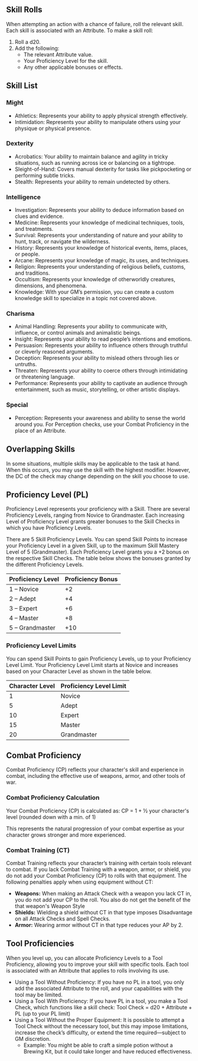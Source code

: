 ## Skill Rolls

When attempting an action with a chance of failure, roll the relevant skill. Each skill is associated with an Attribute. To make a skill roll:
1. Roll a d20.
2. Add the following:
	- The relevant Attribute value.
	- Your Proficiency Level for the skill.
	- Any other applicable bonuses or effects.

## Skill List
### Might
- Athletics: Represents your ability to apply physical strength effectively.
- Intimidation: Represents your ability to manipulate others using your physique or physical presence.

### Dexterity
- Acrobatics: Your ability to maintain balance and agility in tricky situations, such as running across ice or balancing on a tightrope.
- Sleight-of-Hand: Covers manual dexterity for tasks like pickpocketing or performing subtle tricks.
- Stealth: Represents your ability to remain undetected by others.

### Intelligence
- Investigation: Represents your ability to deduce information based on clues and evidence.
- Medicine: Represents your knowledge of medicinal techniques, tools, and treatments.
- Survival: Represents your understanding of nature and your ability to hunt, track, or navigate the wilderness.
- History: Represents your knowledge of historical events, items, places, or people.
- Arcane: Represents your knowledge of magic, its uses, and techniques.
- Religion: Represents your understanding of religious beliefs, customs, and traditions.
- Occultism: Represents your knowledge of otherworldly creatures, dimensions, and phenomena.
- Knowledge: With your GM’s permission, you can create a custom knowledge skill to specialize in a topic not covered above.

### Charisma
- Animal Handling: Represents your ability to communicate with, influence, or control animals and animalistic beings.
- Insight: Represents your ability to read people’s intentions and emotions.
- Persuasion: Represents your ability to influence others through truthful or cleverly reasoned arguments.
- Deception: Represents your ability to mislead others through lies or untruths.
- Threaten: Represents your ability to coerce others through intimidating or threatening language.
- Performance: Represents your ability to captivate an audience through entertainment, such as music, storytelling, or other artistic displays.

### Special
- Perception: Represents your awareness and ability to sense the world around you. For Perception checks, use your Combat Proficiency in the place of an Attribute.

## Overlapping Skills
In some situations, multiple skills may be applicable to the task at hand. When this occurs, you may use the skill with the highest modifier. However, the DC of the check may change depending on the skill you choose to use.

## Proficiency Level (PL)
Proficiency Level represents your proficiency with a Skill. There are several Proficiency Levels, ranging from Novice to Grandmaster. Each increasing Level of Proficiency Level grants greater bonuses to the Skill Checks in which you have Proficiency Levels. 

There are 5 Skill Proficiency Levels. You can spend Skill Points to increase your Proficiency Level in a given Skill, up to the maximum Skill Mastery Level of 5 (Grandmaster). Each Proficiency Level grants you a +2 bonus on the respective Skill Checks. The table below shows the bonuses granted by the different Proficiency Levels.

| Proficiency Level | Proficiency Bonus |
| ----------------- | ----------------- |
| 1 – Novice        | +2                |
| 2 – Adept         | +4                |
| 3 – Expert        | +6                |
| 4 – Master        | +8                |
| 5 – Grandmaster   | +10               |

### Proficiency Level Limits
You can spend Skill Points to gain Proficiency Levels, up to your Proficiency Level Limit.   Your Proficiency Level Limit starts at Novice and increases based on your Character Level as shown in the table below.  

| Character Level | Proficiency Level Limit |
| --------------- | ----------------------- |
| 1               | Novice                  |
| 5               | Adept                   |
| 10              | Expert                  |
| 15              | Master                  |
| 20              | Grandmaster             |


## Combat Proficiency
Combat Proficiency (CP) reflects your character's skill and experience in combat, including the effective use of weapons, armor, and other tools of war.

### Combat Proficiency Calculation
Your Combat Proficiency (CP) is calculated as: CP = 1 + ½ your character's level (rounded down with a min. of 1)

This represents the natural progression of your combat expertise as your character grows stronger and more experienced.

### Combat Training (CT)  
Combat Training reflects your character’s training with certain tools relevant to combat. If you lack Combat Training with a weapon, armor, or shield, you do not add your Combat Proficiency (CP) to rolls with that equipment. The following penalties apply when using equipment without CT:

- **Weapons:** When making an Attack Check with a weapon you lack CT in, you do not add your CP to the roll. You also do not get the benefit of the that weapon's Weapon Style
- **Shields:** Wielding a shield without CT in that type imposes Disadvantage on all Attack Checks and Spell Checks.
- **Armor:** Wearing armor without CT in that type reduces your AP by 2.

## Tool Proficiencies
When you level up, you can allocate Proficiency Levels to a Tool Proficiency, allowing you to improve your skill with specific tools. Each tool is associated with an Attribute that applies to rolls involving its use.

- Using a Tool Without Proficiency: If you have no PL in a tool, you only add the associated Attribute to the roll, and your capabilities with the tool may be limited.
- Using a Tool With Proficiency: If you have PL in a tool, you make a Tool Check, which functions like a skill check: Tool Check = d20 + Attribute + PL (up to your PL limit)
- Using a Tool Without the Proper Equipment: It is possible to attempt a Tool Check without the necessary tool, but this may impose limitations, increase the check’s difficulty, or extend the time required—subject to GM discretion.
	- Example: You might be able to craft a simple potion without a Brewing Kit, but it could take longer and have reduced effectiveness.